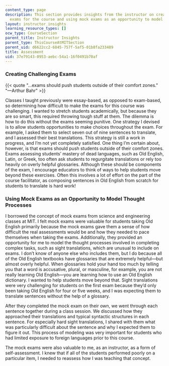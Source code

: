 ```yaml
---
content_type: page
description: This section provides insights from the instructor on creating challenging
  exams for the course and using mock exams as an opportunity to model thought processes.
layout: instructor_insights
learning_resource_types: []
ocw_type: CourseSection
parent_title: Instructor Insights
parent_type: ThisCourseAtMITSection
parent_uid: d6622cc2-6845-757f-5af5-01b8fa233489
title: Assessment
uid: 37e79143-0953-aebc-54a1-16f0491b70af
---
```


### Creating Challenging Exams

{{< quote "...exams should push students outside of their comfort zones." "—Arthur Bahr" >}}

Classes I taught previously were essay-based, as opposed to exam-based, so determining how difficult to make the exams for this course was challenging. I wanted to stretch students academically, but because they are so smart, this required throwing tough stuff at them. The dilemma is how to do this without the exams seeming punitive. One strategy I devised is to allow students opportunities to make choices throughout the exam. For example, I asked them to select seven out of nine sentences to translate, and I assessed their best translations. This strategy is still a work in progress, and I’m not yet completely satisfied. One thing I’m certain about, however, is that exams should push students outside of their comfort zones. Exams assessing students’ mastery of dead languages, such as Old English, Latin, or Greek, too often ask students to regurgitate translations or rely too heavily on overly helpful glossaries. Although these should be components of the exam, I encourage educators to think of ways to help students move beyond these exercises. Often this involves a lot of effort on the part of the course facilitator, as composing sentences in Old English from scratch for students to translate is hard work!

### Using Mock Exams as an Opportunity to Model Thought Processes

I borrowed the concept of mock exams from science and engineering classes at MIT. I felt mock exams were valuable for students taking Old English primarily because the mock exams gave them a sense of how difficult the real assessments would be and how they needed to pace themselves when taking the exams. Additionally, they provided an opportunity for me to model the thought processes involved in completing complex tasks, such as sight translations, which are unusual to include on exams. I don’t know of anyone else who includes them, but I do because all of the Old English textbooks have glossaries that are extremely helpful—but almost overly helpful. When glossaries hold your hand too much by telling you that a word is accusative, plural, or masculine, for example, you are not really learning Old English—you are learning how to use an Old English dictionary. I wanted to help students move beyond that. Sight translations were very challenging for students on the first exam because they’d only been taking Old English for four or five weeks, and I was expecting them to translate sentences without the help of a glossary.

After they completed the mock exam on their own, we went through each sentence together during a class session. We discussed how they approached their translations and typical syntactic structures in each sentence. For especially hard sight translations, I shared with them what was particularly difficult about the sentence and why I expected them to figure it out. This process of modeling was very important for students who had limited exposure to foreign languages prior to this course.

The mock exams were also valuable to me, as an instructor, as a form of self-assessment. I knew that if all of the students performed poorly on a particular item, I needed to reassess how I was teaching that concept.